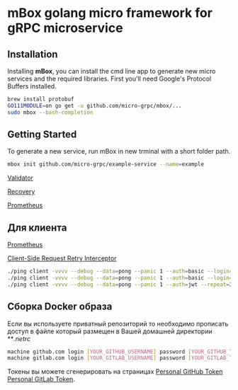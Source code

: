 # mBox golang micro framework for gRPC microservice

## Installation

Installing **mBox**, you can install the cmd line app to generate new micro services and the required libraries. First you'll need Google's Protocol Buffers installed.

```bash
brew install protobuf
GO111MODULE=on go get -u github.com/micro-grpc/mbox/...
sudo mbox --bash-completion
```

## Getting Started

To generate a new service, run mBox in new trminal with a short folder path.

```bash
mbox init github.com/micro-grpc/example-service --name=example
```


[Validator](https://github.com/mwitkow/go-proto-validators)

[Recovery](https://github.com/grpc-ecosystem/go-grpc-middleware/tree/master/recovery)

[Prometheus](https://github.com/grpc-ecosystem/go-grpc-prometheus)


## Для клиента

[Prometheus](https://github.com/grpc-ecosystem/go-grpc-prometheus)

[Client-Side Request Retry Interceptor](https://github.com/grpc-ecosystem/go-grpc-middleware/tree/master/retry)


```bash
./ping client -vvvv --debug --data=pong --panic 1 --auth=basic --login=dev --passwd=disabled --repeat=2
./ping client -vvvv --debug --data=pong --panic 1 --auth=basic --login=dev --passwd=12345678 --repeat=2
./ping client -vvvv --debug --data=pong --panic 1 --auth=jwt --repeat=3
```

## Сборка Docker образа
 
Если вы используете приватный репозиторий то необходимо прописать доступ в файле 
который размещен в Вашей домашней директории ***.netrc*

```bash
machine github.com login [YOUR_GITHUB_USERNAME] password [YOUR_GITHUB_TOKEN]
machine gitlab.com login [YOUR_GITLAB_USERNAME] password [YOUR_GITLAB_TOKEN]

```

Токены вы можете сгенерировать на страницах [Personal GitHub Token](https://github.com/settings/tokens) [Personal GitLab Token](https://gitlab.com/profile/personal_access_tokens).

